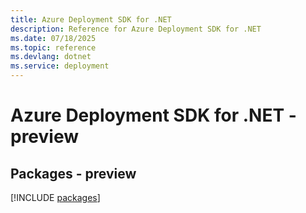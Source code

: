 ```yaml
---
title: Azure Deployment SDK for .NET
description: Reference for Azure Deployment SDK for .NET
ms.date: 07/18/2025
ms.topic: reference
ms.devlang: dotnet
ms.service: deployment
---
```

# Azure Deployment SDK for .NET - preview
## Packages - preview
[!INCLUDE [packages](deployment-index.md)]